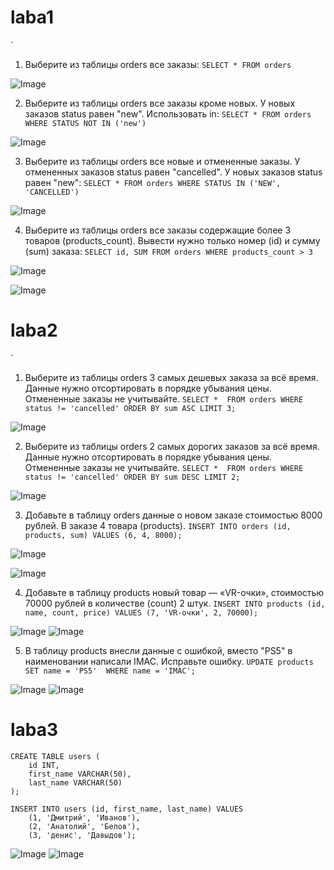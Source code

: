 # laba1

`
1) Выберите из таблицы orders все заказы: 
`
SELECT * FROM orders
`

![Image](https://i.imgur.com/jfUJubL.png)

2) Выберите из таблицы orders все заказы кроме новых. У новых заказов status равен "new". Использовать in: 
`
SELECT * FROM orders
WHERE STATUS NOT IN ('new') 
`

![Image](https://i.imgur.com/jYuAKgE.png)

3) Выберите из таблицы orders все новые и отмененные заказы. У отмененных заказов status равен "cancelled". У новых заказов status равен "new":
`
SELECT * FROM orders
WHERE STATUS IN ('NEW', 'CANCELLED')
`

![Image](https://i.imgur.com/0adiqVl.png)

4) Выберите из таблицы orders все заказы содержащие более 3 товаров (products_count). Вывести нужно только номер (id) и сумму (sum) заказа:
`
SELECT id, SUM
FROM orders
WHERE products_count > 3
`

![Image](https://i.imgur.com/tkyuS2Y.png)

![Image](https://i.imgur.com/ZaTRYwC.png)

# laba2

`
1.  Выберите из таблицы orders 3 самых дешевых заказа за всё время. Данные нужно отсортировать в порядке убывания цены. Отмененные заказы не учитывайте.
`
SELECT * 
FROM orders
WHERE status != 'cancelled'
ORDER BY sum ASC
LIMIT 3;
`

![Image](https://i.imgur.com/BgZOQ19.png)

2) Выберите из таблицы orders 2 самых дорогих заказов за всё время. Данные нужно отсортировать в порядке убывания цены. Отмененные заказы не учитывайте.
`
SELECT * 
FROM orders
WHERE status != 'cancelled'
ORDER BY sum DESC
LIMIT 2;
`

![Image](https://i.imgur.com/w0d5ihF.png)

3) Добавьте в таблицу orders данные о новом заказе стоимостью 8000 рублей. В заказе 4 товара (products).
`
INSERT INTO orders (id, products, sum)
VALUES (6, 4, 8000);
`

![Image](https://i.imgur.com/gXAja9Y.png)

![Image](https://i.imgur.com/F5JPKFK.png)

4.  Добавьте в таблицу products новый товар — «VR-очки», стоимостью 70000 рублей в количестве (count) 2 штук.
`
INSERT INTO products (id, name, count, price)
VALUES (7, 'VR-очки', 2, 70000);
`

![Image](https://i.imgur.com/h5d2ztx.png)
![Image](https://i.imgur.com/MA5ym8E.png)

5.  В таблицу products внесли данные с ошибкой, вместо "PS5" в наименовании написали IMAC. Исправьте ошибку.
`
UPDATE products
SET name = 'PS5' 
WHERE name = 'IMAC';
`

![Image](https://i.imgur.com/ptRvIop.png)
![Image](https://i.imgur.com/ZaTRYwC.png)

# laba3

```
CREATE TABLE users (
	id INT,
	first_name VARCHAR(50),
	last_name VARCHAR(50)
);

INSERT INTO users (id, first_name, last_name) VALUES
	(1, 'Дмитрий', 'Иванов'),
	(2, 'Анатолий', 'Белов'),
	(3, 'денис', 'Давыдов');
```

![Image](https://i.imgur.com/pDxdNHq.png)
![Image](https://i.imgur.com/VXkDbbn.png)
